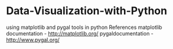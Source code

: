 # Data-Visualization-with-Python
using matplotlib and pygal tools in python 
References
matplotlib documentation - http://matplotlib.org/
pygaldocumentation - http://www.pygal.org/
